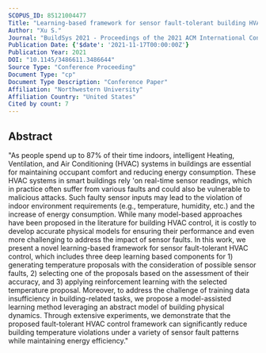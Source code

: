 ```yaml
---
SCOPUS_ID: 85121004477
Title: "Learning-based framework for sensor fault-tolerant building HVAC control with model-assisted learning"
Author: "Xu S."
Journal: "BuildSys 2021 - Proceedings of the 2021 ACM International Conference on Systems for Energy-Efficient Built Environments"
Publication Date: {'$date': '2021-11-17T00:00:00Z'}
Publication Year: 2021
DOI: "10.1145/3486611.3486644"
Source Type: "Conference Proceeding"
Document Type: "cp"
Document Type Description: "Conference Paper"
Affiliation: "Northwestern University"
Affiliation Country: "United States"
Cited by count: 7
---
```


## Abstract
"As people spend up to 87% of their time indoors, intelligent Heating, Ventilation, and Air Conditioning (HVAC) systems in buildings are essential for maintaining occupant comfort and reducing energy consumption. These HVAC systems in smart buildings rely 'on real-time sensor readings, which in practice often suffer from various faults and could also be vulnerable to malicious attacks. Such faulty sensor inputs may lead to the violation of indoor environment requirements (e.g., temperature, humidity, etc.) and the increase of energy consumption. While many model-based approaches have been proposed in the literature for building HVAC control, it is costly to develop accurate physical models for ensuring their performance and even more challenging to address the impact of sensor faults. In this work, we present a novel learning-based framework for sensor fault-tolerant HVAC control, which includes three deep learning based components for 1) generating temperature proposals with the consideration of possible sensor faults, 2) selecting one of the proposals based on the assessment of their accuracy, and 3) applying reinforcement learning with the selected temperature proposal. Moreover, to address the challenge of training data insufficiency in building-related tasks, we propose a model-assisted learning method leveraging an abstract model of building physical dynamics. Through extensive experiments, we demonstrate that the proposed fault-tolerant HVAC control framework can significantly reduce building temperature violations under a variety of sensor fault patterns while maintaining energy efficiency."
